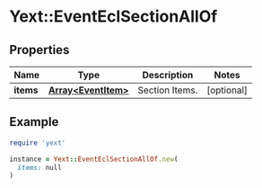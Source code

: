 # Yext::EventEclSectionAllOf

## Properties

| Name | Type | Description | Notes |
| ---- | ---- | ----------- | ----- |
| **items** | [**Array&lt;EventItem&gt;**](EventItem.md) | Section Items. | [optional] |

## Example

```ruby
require 'yext'

instance = Yext::EventEclSectionAllOf.new(
  items: null
)
```

